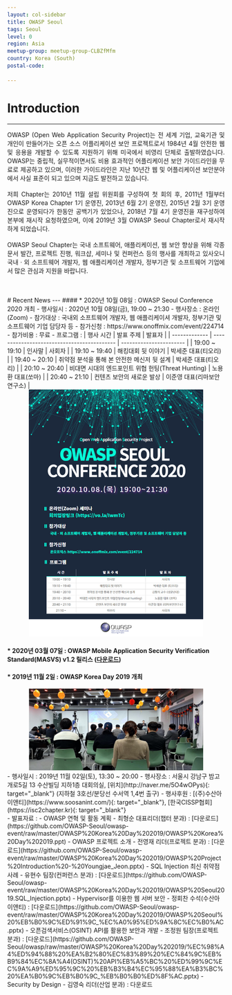 ```yaml
---
layout: col-sidebar
title: OWASP Seoul
tags: Seoul
level: 0
region: Asia
meetup-group: meetup-group-CLBZfMfm
country: Korea (South)
postal-code: 

---
```



# Introduction  
---  
<p style='text-align: justify;'>
OWASP (Open Web Application Security Project)는 전 세계 기업, 교육기관 및 개인이 만들어가는 오픈 소스 어플리케이션 보안 프로젝트로서 1984년 4월 안전한 웹 및 응용을 개발할 수 있도록 지원하기 위해 미국에서 비영리 단체로 출발하였습니다. OWASP는 중립적, 실무적이면서도 비용 효과적인 어플리케이션 보안 가이드라인을 무료로 제공하고 있으며, 이러한 가이드라인은 지난 10년간 웹 및 어플리케이션 보안분야에서 사실 표준이 되고 있으며 지금도 발전하고 있습니다.<br>
<br>
저희 Chapter는 2010년 11월 설립 위원회를 구성하여 첫 회의 후, 2011년 1월부터 OWASP Korea Chapter 1기 운영진, 2013년 6월 2기 운영진, 2015년 2월 3기 운영진으로 운영되다가 한동안 공백기가 있었으나, 2018년 7월 4기 운영진을 재구성하여 본부에 재시작 요청하였으며, 이에 2019년 3월 OWASP Seoul Chapter로서 재시작하게 되었습니다.<br>
<br>
OWASP Seoul Chapter는 국내 소프트웨어, 애플리케이션, 웹 보안 향상을 위해 각종 문서 발간, 프로젝트 진행, 워크샵, 세미나 및 컨퍼런스 등의 행사를 개최하고 있사오니 국내ㆍ외 소프트웨어 개발자, 웹 애플리케이션 개발자, 정부기관 및 소프트웨어 기업에서 많은 관심과 지원을 바랍니다.
</p>
<br>
<br>
# Recent News  
---  
#### * 2020년 10월 08일 : OWASP Seoul Conference 2020 개최  
  - 행사일시 : 2020년 10월 08일(금), 19:00 ~ 21:30
  - 행사장소 : 온라인(Zoom)
  - 참가대상 : 국내외 소프트웨어 개발자, 웹 애플리케이셔 개발자, 정부기관 및 소프트웨어 기업 담당자 등
  - 참가신청 : https://www.onoffmix.com/event/224714
  - 참가비용 : 무료
  - 프로그램 : 
    |    행사 시간    |                    발표 주제                    |           발표자          |
    | ------------- | -------------------------------------------  | ----------------------- |
    | 19:00 ~ 19:10 | 인사말                                         |   사회자                  |
    | 19:10 ~ 19:40 | 해킹대회 뒷 이야기                                |   박세준 대표(티오리)        |
    | 19:40 ~ 20:10 | 취약점 분석을 통해 본 안전한 메신저 뒷 설계             |   박세준 대표(티오리)        |
    | 20:10 ~ 20:40 | 비대면 시대의 엔드포인트 위협 헌팅(Threat Hunting)    |   노용환 대표(쏘마)         |
    | 20:40 ~ 21:10 | 컨텐츠 보안의 새로운 발상                           |   이준영 대표(리마보안연구소)  |

<center><img src="./assets/images/OWASP_Seoul_Conference_2020.jpg" width="80%"></center>


#### * 2020년 03월 07일 : OWASP Mobile Application Security Verification Standard(MASVS) v1.2 릴리스 ([다운로드](https://github.com/OWASP-Seoul/owasp/blob/master/OWASP%20Project/OWASP_MASVS-1.2-ko.pdf))
#### * 2019년 11월 2일 : OWASP Korea Day 2019 개최  
<center><img src="./assets/images/OWASP_Korea_Day_2019.jpg" width="80%"></center>
  - 행사일시 : 2019년 11월 02일(토), 13:30 ~ 20:00
  - 행사장소 : 서울시 강남구 밤고개로5길 13 수산빌딩 지하1층 대회의실, [위치](http://naver.me/5O4wOPys){: target="_blank"} (지하철 3호선/분당선 수서역 1,4번 출구)
  - 행사후원 : [(주)수산아이앤티](https://www.soosanint.com/){: target="_blank"}, [한국CISSP협회](https://isc2chapter.kr){: target="_blank"}<br>
  - 발표자료 :
    - OWASP 연혁 및 활동 계획 - 최형순 대표리더(챕터 분과) : [다운로드](https://github.com/OWASP-Seoul/owasp-event/raw/master/OWASP%20Korea%20Day%202019/OWASP%20Korea%20Day%202019.ppt)
    - OWASP 프로젝트 소개 - 전영재 리더(프로젝트 분과) : [다운로드](https://github.com/OWASP-Seoul/owasp-event/raw/master/OWASP%20Korea%20Day%202019/OWASP%20Project%20Introduction%20-%20Youngjae_Jeon.pptx)
    - SQL Injection 최신 취약점 사례 - 유현수 팀장(컨퍼런스 분과) : [다운로드](https://github.com/OWASP-Seoul/owasp-event/raw/master/OWASP%20Korea%20Day%202019/OWASP%20Seoul2019.SQL_Injection.pptx)
    - Hypervisor를 이용한 웹 서버 보안 - 정회찬 수석(수산아이앤티) : [다운로드](https://github.com/OWASP-Seoul/owasp-event/raw/master/OWASP%20Korea%20Day%202019/OWASP%20Seoul%20%EB%B0%9C%ED%91%9C_%EC%A0%95%ED%9A%8C%EC%B0%AC.pptx)
    - 오픈검색서비스(OSINT) API를 활용한 보안과 개발 - 조정원 팀장(프로젝트 분과) : [다운로드](https://github.com/OWASP-Seoul/owasp/raw/master/OWASP%20Korea%20Day%202019/%EC%98%A4%ED%94%88%20%EA%B2%80%EC%83%89%20%EC%84%9C%EB%B9%84%EC%8A%A4(OSINT)%20API%EB%A5%BC%20%ED%99%9C%EC%9A%A9%ED%95%9C%20%EB%B3%B4%EC%95%88%EA%B3%BC%20%EA%B0%9C%EB%B0%9C_%EB%B0%B0%ED%8F%AC.pptx)
    - Security by Design - 김영숙 리더(산업 분과) : 다운로드
